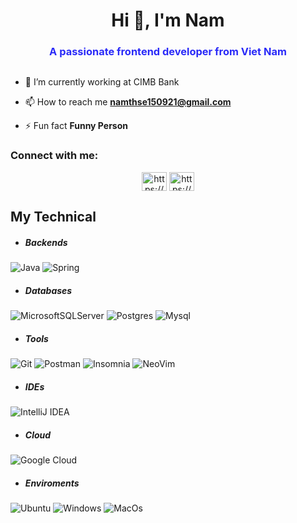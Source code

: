 <h1 align="center">Hi 👋, I'm Nam</h1>
<h3 style="text-align:center; color: rgb(42, 42, 248)">A passionate frontend developer from Viet Nam</h3>
<img style="align-items: center;width = "100%";" alt = ""  src = "https://media3.giphy.com/media/v1.Y2lkPTc5MGI3NjExb3lsbTh6cnltMXVweW1pYWZhc2Z0ZHlwdDVia3F1M3QyZHJlcDF6byZlcD12MV9naWZzX3NlYXJjaCZjdD1n/qgQUggAC3Pfv687qPC/giphy.gif"/>

- 🌱 I’m currently working at CIMB Bank
  
- 📫 How to reach me **namthse150921@gmail.com**

- ⚡ Fun fact **Funny Person**

<h3 align="left">Connect with me:</h3>
<p align="center">
<a href="www.linkedin.com/in/nam1606" target="blank"><img align="center" src="https://raw.githubusercontent.com/rahuldkjain/github-profile-readme-generator/master/src/images/icons/Social/linked-in-alt.svg" alt="https://www.linkedin.com/in/nam-tran-00767522b/" height="30" width="40" /></a>
<a href="https://www.facebook.com/profile.php?id=100011914069133" target="blank"><img align="center" src="https://raw.githubusercontent.com/rahuldkjain/github-profile-readme-generator/master/src/images/icons/Social/facebook.svg" alt="https://www.facebook.com/profile.php?id=100011914069133" height="30" width="40" /></a>
</p>

## My Technical

- ##### Backends
![Java](https://img.shields.io/badge/java-%23ED8B00.svg?style=for-the-badge&logo=java&logoColor=white)
![Spring](https://img.shields.io/badge/spring-%236DB33F.svg?style=for-the-badge&logo=spring&logoColor=white)

- ##### Databases
![MicrosoftSQLServer](https://img.shields.io/badge/Microsoft%20SQL%20Sever-CC2927?style=for-the-badge&logo=microsoft%20sql%20server&logoColor=white)
![Postgres](https://img.shields.io/badge/postgres-%23316192.svg?style=for-the-badge&logo=postgresql&logoColor=white)
![Mysql](https://img.shields.io/badge/postgres-%23316192.svg?style=for-the-badge&logo=mysql&logoColor=white)

- ##### Tools
![Git](https://img.shields.io/badge/git-%23F05033.svg?style=for-the-badge&logo=git&logoColor=white) 
![Postman](https://img.shields.io/badge/Postman-FF6C37?style=for-the-badge&logo=postman&logoColor=white)
![Insomnia](https://img.shields.io/badge/insomnia-%234285F4.svg?style=for-the-badge&logo=insomnia&logoColor=black)
![NeoVim](https://img.shields.io/badge/neovim-%234285F4.svg?style=for-the-badge&logo=neovim&logoColor=black)

- ##### IDEs
![IntelliJ IDEA](https://img.shields.io/badge/IntelliJIDEA-000000.svg?style=for-the-badge&logo=intellij-idea&logoColor=white)

- ##### Cloud
![Google Cloud](https://img.shields.io/badge/GoogleCloud-%234285F4.svg?style=for-the-badge&logo=google-cloud&logoColor=white)

- ##### Enviroments
![Ubuntu](https://img.shields.io/badge/Ubuntu-E95420?style=for-the-badge&logo=ubuntu&logoColor=white) 
![Windows](https://img.shields.io/badge/Windows-0078D6?style=for-the-badge&logo=windows&logoColor=white)
![MacOs](https://img.shields.io/badge/Macos-0078D6?style=for-the-badge&logo=macos&logoColor=white)
